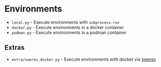 # Environments

* `local.py` - Execute environments with `subprocess.run`
* `docker.py` - Execute environments in a docker container
* `podman.py` - Execute environments in a podman container

## Extras

* `extra/swerex_docker.py` - Execute environments with docker via [swerex](https://github.com/swe-agent/swe-rex)